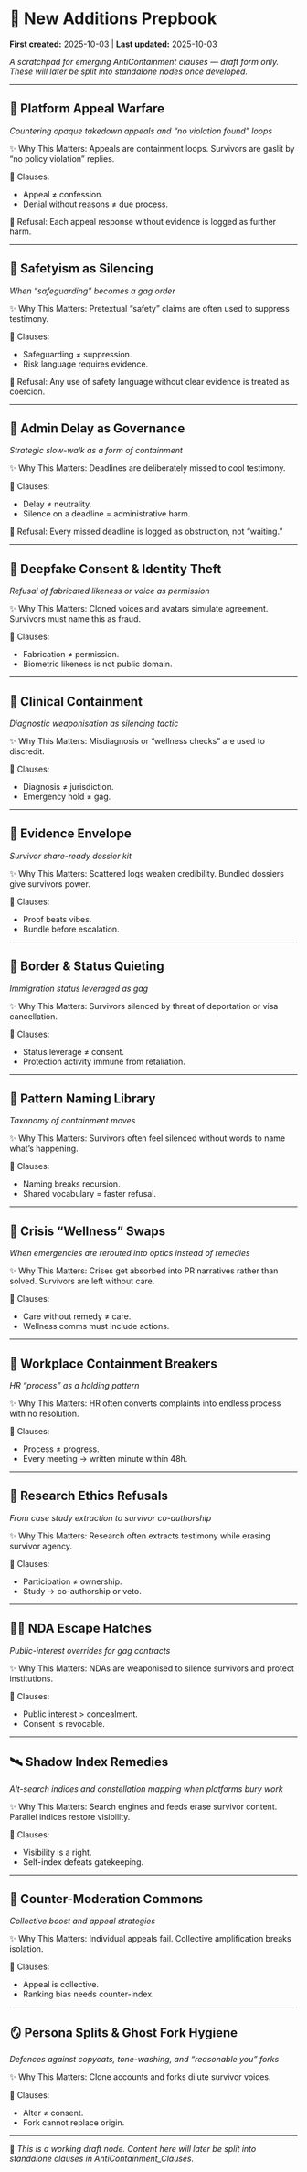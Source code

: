 # 🧾 New Additions Prepbook  
**First created:** 2025-10-03 | **Last updated:** 2025-10-03  

*A scratchpad for emerging AntiContainment clauses — draft form only.  
These will later be split into standalone nodes once developed.*  

---

## 🧨 Platform Appeal Warfare  
*Countering opaque takedown appeals and “no violation found” loops*  

✨ Why This Matters: Appeals are containment loops. Survivors are gaslit by “no policy violation” replies.  

📜 Clauses:  
- Appeal ≠ confession.  
- Denial without reasons ≠ due process.  

🚫 Refusal: Each appeal response without evidence is logged as further harm.  

---

## 🧷 Safetyism as Silencing  
*When “safeguarding” becomes a gag order*  

✨ Why This Matters: Pretextual “safety” claims are often used to suppress testimony.  

📜 Clauses:  
- Safeguarding ≠ suppression.  
- Risk language requires evidence.  

🚫 Refusal: Any use of safety language without clear evidence is treated as coercion.  

---

## 🧾 Admin Delay as Governance  
*Strategic slow-walk as a form of containment*  

✨ Why This Matters: Deadlines are deliberately missed to cool testimony.  

📜 Clauses:  
- Delay ≠ neutrality.  
- Silence on a deadline = administrative harm.  

🚫 Refusal: Every missed deadline is logged as obstruction, not “waiting.”  

---

## 🪪 Deepfake Consent & Identity Theft  
*Refusal of fabricated likeness or voice as permission*  

✨ Why This Matters: Cloned voices and avatars simulate agreement. Survivors must name this as fraud.  

📜 Clauses:  
- Fabrication ≠ permission.  
- Biometric likeness is not public domain.  

---

## 🧠 Clinical Containment  
*Diagnostic weaponisation as silencing tactic*  

✨ Why This Matters: Misdiagnosis or “wellness checks” are used to discredit.  

📜 Clauses:  
- Diagnosis ≠ jurisdiction.  
- Emergency hold ≠ gag.  

---

## 📨 Evidence Envelope  
*Survivor share-ready dossier kit*  

✨ Why This Matters: Scattered logs weaken credibility. Bundled dossiers give survivors power.  

📜 Clauses:  
- Proof beats vibes.  
- Bundle before escalation.  

---

## 🧳 Border & Status Quieting  
*Immigration status leveraged as gag*  

✨ Why This Matters: Survivors silenced by threat of deportation or visa cancellation.  

📜 Clauses:  
- Status leverage ≠ consent.  
- Protection activity immune from retaliation.  

---

## 🧩 Pattern Naming Library  
*Taxonomy of containment moves*  

✨ Why This Matters: Survivors often feel silenced without words to name what’s happening.  

📜 Clauses:  
- Naming breaks recursion.  
- Shared vocabulary = faster refusal.  

---

## 🧯 Crisis “Wellness” Swaps  
*When emergencies are rerouted into optics instead of remedies*  

✨ Why This Matters: Crises get absorbed into PR narratives rather than solved. Survivors are left without care.  

📜 Clauses:  
- Care without remedy ≠ care.  
- Wellness comms must include actions.  

---

## 🧰 Workplace Containment Breakers  
*HR “process” as a holding pattern*  

✨ Why This Matters: HR often converts complaints into endless process with no resolution.  

📜 Clauses:  
- Process ≠ progress.  
- Every meeting → written minute within 48h.  

---

## 🧪 Research Ethics Refusals  
*From case study extraction to survivor co-authorship*  

✨ Why This Matters: Research often extracts testimony while erasing survivor agency.  

📜 Clauses:  
- Participation ≠ ownership.  
- Study → co-authorship or veto.  

---

## 🧑‍⚖️ NDA Escape Hatches  
*Public-interest overrides for gag contracts*  

✨ Why This Matters: NDAs are weaponised to silence survivors and protect institutions.  

📜 Clauses:  
- Public interest > concealment.  
- Consent is revocable.  

---

## 🛰️ Shadow Index Remedies  
*Alt-search indices and constellation mapping when platforms bury work*  

✨ Why This Matters: Search engines and feeds erase survivor content. Parallel indices restore visibility.  

📜 Clauses:  
- Visibility is a right.  
- Self-index defeats gatekeeping.  

---

## 📣 Counter-Moderation Commons  
*Collective boost and appeal strategies*  

✨ Why This Matters: Individual appeals fail. Collective amplification breaks isolation.  

📜 Clauses:  
- Appeal is collective.  
- Ranking bias needs counter-index.  

---

## 🪞 Persona Splits & Ghost Fork Hygiene  
*Defences against copycats, tone-washing, and “reasonable you” forks*  

✨ Why This Matters: Clone accounts and forks dilute survivor voices.  

📜 Clauses:  
- Alter ≠ consent.  
- Fork cannot replace origin.  

---

🏮 *This is a working draft node. Content here will later be split into standalone clauses in AntiContainment_Clauses.*  
